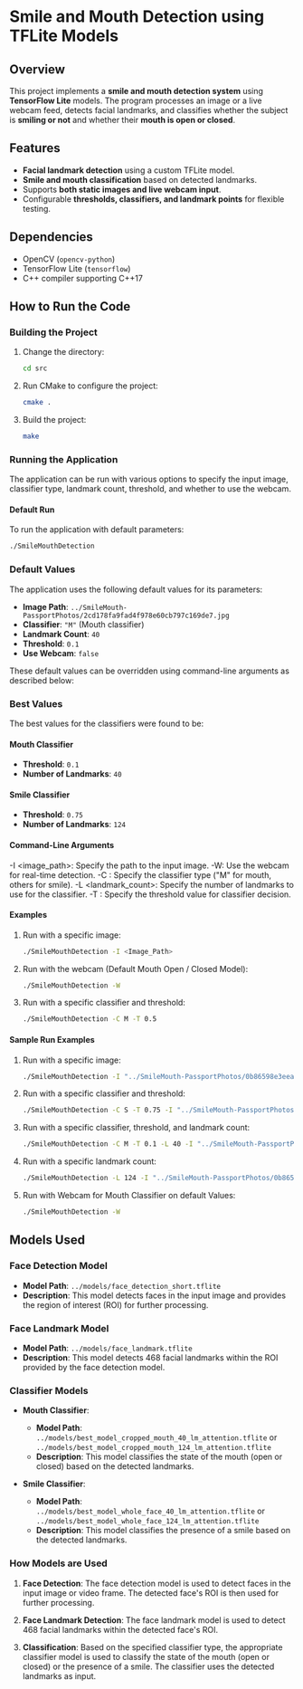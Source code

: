 # Smile and Mouth Detection using TFLite Models  

## Overview  
This project implements a **smile and mouth detection system** using **TensorFlow Lite** models. The program processes an image or a live webcam feed, detects facial landmarks, and classifies whether the subject is **smiling or not** and whether their **mouth is open or closed**.  

## Features  
- **Facial landmark detection** using a custom TFLite model.  
- **Smile and mouth classification** based on detected landmarks.  
- Supports **both static images and live webcam input**.  
- Configurable **thresholds, classifiers, and landmark points** for flexible testing.  

## Dependencies  
- OpenCV (`opencv-python`)  
- TensorFlow Lite (`tensorflow`)  
- C++ compiler supporting C++17  

## How to Run the Code

### Building the Project

1. Change the directory:
    ```sh
    cd src
    ```

2. Run CMake to configure the project:
    ```sh
    cmake .
    ```

3. Build the project:
    ```sh
    make
    ```

### Running the Application

The application can be run with various options to specify the input image, classifier type, landmark count, threshold, and whether to use the webcam.

#### Default Run

To run the application with default parameters:
```sh
./SmileMouthDetection
```

### Default Values

The application uses the following default values for its parameters:

- **Image Path**: `../SmileMouth-PassportPhotos/2cd178fa9fad4f978e60cb797c169de7.jpg`
- **Classifier**: `"M"` (Mouth classifier)
- **Landmark Count**: `40`
- **Threshold**: `0.1`
- **Use Webcam**: `false`

These default values can be overridden using command-line arguments as described below:

### Best Values

The best values for the classifiers were found to be:

#### Mouth Classifier

- **Threshold**: `0.1`
- **Number of Landmarks**: `40`

#### Smile Classifier

- **Threshold**: `0.75`
- **Number of Landmarks**: `124`

#### Command-Line Arguments

-I <image_path>: Specify the path to the input image.
-W: Use the webcam for real-time detection.
-C <classifier>: Specify the classifier type ("M" for mouth, others for smile).
-L <landmark_count>: Specify the number of landmarks to use for the classifier.
-T <threshold>: Specify the threshold value for classifier decision.

#### Examples

1. Run with a specific image:
    ```sh
    ./SmileMouthDetection -I <Image_Path>
    ```

2. Run with the webcam (Default Mouth Open / Closed Model):
    ```sh
    ./SmileMouthDetection -W
    ```

4. Run with a specific classifier and threshold:
    ```sh
    ./SmileMouthDetection -C M -T 0.5
    ```

#### Sample Run Examples

1. Run with a specific image:
    ```sh
    ./SmileMouthDetection -I "../SmileMouth-PassportPhotos/0b86598e3eea4ff7a5e115cec889b0f8.jpg"
    ```

2. Run with a specific classifier and threshold:
    ```sh
    ./SmileMouthDetection -C S -T 0.75 -I "../SmileMouth-PassportPhotos/0b86598e3eea4ff7a5e115cec889b0f8.jpg"
    ```

3. Run with a specific classifier, threshold, and landmark count:
    ```sh
    ./SmileMouthDetection -C M -T 0.1 -L 40 -I "../SmileMouth-PassportPhotos/0b86598e3eea4ff7a5e115cec889b0f8.jpg"
    ```

4. Run with a specific landmark count:
    ```sh
    ./SmileMouthDetection -L 124 -I "../SmileMouth-PassportPhotos/0b86598e3eea4ff7a5e115cec889b0f8.jpg"
    ```

5. Run with Webcam for Mouth Classifier on default Values:
    ```sh
    ./SmileMouthDetection -W
    ```

## Models Used

### Face Detection Model

- **Model Path**: `../models/face_detection_short.tflite`
- **Description**: This model detects faces in the input image and provides the region of interest (ROI) for further processing.

### Face Landmark Model

- **Model Path**: `../models/face_landmark.tflite`
- **Description**: This model detects 468 facial landmarks within the ROI provided by the face detection model.

### Classifier Models

- **Mouth Classifier**:
  - **Model Path**: `../models/best_model_cropped_mouth_40_lm_attention.tflite` or `../models/best_model_cropped_mouth_124_lm_attention.tflite`
  - **Description**: This model classifies the state of the mouth (open or closed) based on the detected landmarks.

- **Smile Classifier**:
  - **Model Path**: `../models/best_model_whole_face_40_lm_attention.tflite` or `../models/best_model_whole_face_124_lm_attention.tflite`
  - **Description**: This model classifies the presence of a smile based on the detected landmarks.

### How Models are Used

1. **Face Detection**: The face detection model is used to detect faces in the input image or video frame. The detected face's ROI is then used for further processing.

2. **Face Landmark Detection**: The face landmark model is used to detect 468 facial landmarks within the detected face's ROI.

3. **Classification**: Based on the specified classifier type, the appropriate classifier model is used to classify the state of the mouth (open or closed) or the presence of a smile. The classifier uses the detected landmarks as input.